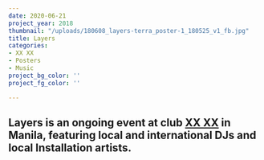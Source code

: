 ```yaml
---
date: 2020-06-21
project_year: 2018
thumbnail: "/uploads/180608_layers-terra_poster-1_180525_v1_fb.jpg"
title: Layers
categories:
- XX XX
- Posters
- Music
project_bg_color: ''
project_fg_color: ''

---
```

## Layers is an ongoing event at club [XX XX](20-20.asia "XX XX") in Manila, featuring local and international DJs and local Installation artists.